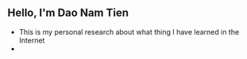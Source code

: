## Hello, I'm Dao Nam Tien
- This is my personal research about what thing I have learned in the Internet
- 